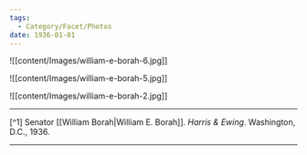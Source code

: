 ```yaml
---
tags:
  - Category/Facet/Photos
date: 1936-01-01
---
```

![[content/Images/william-e-borah-6.jpg]]

![[content/Images/william-e-borah-5.jpg]]

![[content/Images/william-e-borah-2.jpg]]

---

[^1] Senator [[William Borah|William E. Borah]]. *Harris & Ewing*. Washington, D.C., 1936.

---
